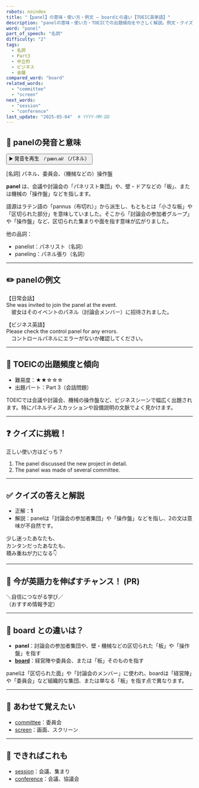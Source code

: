 ```yaml
---
robots: noindex
title: "【panel】の意味・使い方・例文 ― boardとの違い【TOEIC英単語】"
description: "panelの意味・使い方・TOEICでの出題傾向をやさしく解説。例文・クイズ付きでboardとの違いもわかりやすく学べます。"
word: "panel"
part_of_speech: "名詞"
difficulty: "2"
tags:
  - 名詞
  - Part3
  - 中立的
  - ビジネス
  - 会議
compared_word: "board"
related_words:
  - "committee"
  - "screen"
next_words:
  - "session"
  - "conference"
last_update: "2025-05-04"  # YYYY-MM-DD
---
```


## 🔰 panelの発音と意味

<button class="play-audio" onclick="playTTS('panel')">
  <span class="play-audio-main">
    ▶️ 発音を再生　/ˈpæn.əl/
  </span>
  <span class="play-audio-sub">
    （パネル）
  </span>
</button>

[名詞] パネル、委員会、（機械などの）操作盤

**panel** は、会議や討論会の「パネリスト集団」や、壁・ドアなどの「板」、または機械の「操作盤」などを指します。

語源はラテン語の「pannus（布切れ）」から派生し、もともとは「小さな板」や「区切られた部分」を意味していました。そこから「討論会の参加者グループ」や「操作盤」など、区切られた集まりや面を指す意味が広がりました。

他の品詞：  
- panelist：パネリスト（名詞）
- paneling：パネル張り（名詞）

---

## ✏️ panelの例文

【日常会話】  
She was invited to join the panel at the event.  
　彼女はそのイベントのパネル（討論会メンバー）に招待されました。

【ビジネス英語】  
Please check the control panel for any errors.  
　コントロールパネルにエラーがないか確認してください。

---

## 🎯 TOEICの出題頻度と傾向

- 難易度：★★☆☆☆
- 出題パート：Part 3（会話問題）

TOEICでは会議や討論会、機械の操作盤など、ビジネスシーンで幅広く出題されます。特にパネルディスカッションや設備説明の文脈でよく見かけます。

---

## ❓ クイズに挑戦！

正しい使い方はどっち？

1. The panel discussed the new project in detail.  
2. The panel was made of several committee.

---

## ✅ クイズの答えと解説

- 正解：**1**
- 解説：panelは「討論会の参加者集団」や「操作盤」などを指し、2の文は意味が不自然です。

少し迷ったあなたも、  
カンタンだったあなたも、  
積み重ねが力になる👇️

---

## 🚀 今が英語力を伸ばすチャンス！ (PR)

<div class="info-center">
＼自信につながる学び／<br>  
（おすすめ情報予定）
</div>

---

## 🤔  board との違いは？

- **panel**：討論会の参加者集団や、壁・機械などの区切られた「板」や「操作盤」を指す
- **[board](/word/board/)**：経営陣や委員会、または「板」そのものを指す

panelは「区切られた面」や「討論会のメンバー」に使われ、boardは「経営陣」や「委員会」など組織的な集団、または単なる「板」を指す点で異なります。

---

## 🧩 あわせて覚えたい

- [committee](/word/committee/)：委員会
- [screen](/word/screen/)：画面、スクリーン

---

## 📖 できればこれも

- [session](/word/session/)：会議、集まり
- [conference](/word/conference/)：会議、協議会

<!-- cvid: aid47_bid18 -->

